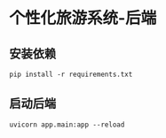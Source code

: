 # 个性化旅游系统-后端

## 安装依赖

```
pip install -r requirements.txt
```

## 启动后端

```
uvicorn app.main:app --reload
```